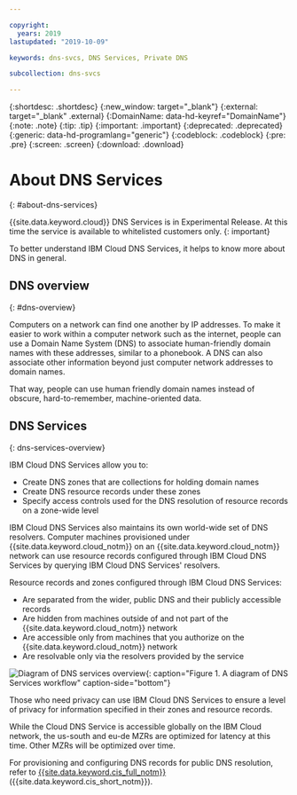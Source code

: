 ```yaml
---

copyright:
  years: 2019
lastupdated: "2019-10-09"

keywords: dns-svcs, DNS Services, Private DNS

subcollection: dns-svcs

---
```



{:shortdesc: .shortdesc}
{:new_window: target="_blank"}
{:external: target="_blank" .external}
{:DomainName: data-hd-keyref="DomainName"}
{:note: .note}
{:tip: .tip}
{:important: .important}
{:deprecated: .deprecated}
{:generic: data-hd-programlang="generic"}
{:codeblock: .codeblock}
{:pre: .pre}
{:screen: .screen}
{:download: .download}

# About DNS Services
{: #about-dns-services}

{{site.data.keyword.cloud}} DNS Services is in Experimental Release. At this time the service is available to whitelisted customers only.
{: important}

To better understand IBM Cloud DNS Services, it helps to know more about DNS in general.

## DNS overview
{: #dns-overview}

Computers on a network can find one another by IP addresses. To make it easier to work within a computer network such as the internet, people can use a Domain Name System (DNS) to associate human-friendly domain names with these addresses, similar to a phonebook. A DNS can also associate other information beyond just computer network addresses to domain names.

That way, people can use human friendly domain names instead of obscure, hard-to-remember, machine-oriented data.

## DNS Services
{: dns-services-overview}

IBM Cloud DNS Services allow you to:
* Create DNS zones that are collections for holding domain names
* Create DNS resource records under these zones
* Specify access controls used for the DNS resolution of resource records on a zone-wide level

IBM Cloud DNS Services also maintains its own world-wide set of DNS resolvers. Computer machines provisioned under {{site.data.keyword.cloud_notm}} on an {{site.data.keyword.cloud_notm}} network can use resource records configured through IBM Cloud DNS Services by querying IBM Cloud DNS Services' resolvers.

Resource records and zones configured through IBM Cloud DNS Services:
* Are separated from the wider, public DNS and their publicly accessible records
* Are hidden from machines outside of and not part of the {{site.data.keyword.cloud_notm}} network
* Are accessible only from machines that you authorize on the {{site.data.keyword.cloud_notm}} network
* Are resolvable only via the resolvers provided by the service


![Diagram of DNS services overview](images/dns-svcs-overview.png "Diagram of DNS services overview"){: caption="Figure 1. A diagram of DNS Services workflow" caption-side="bottom"}


Those who need privacy can use IBM Cloud DNS Services to ensure a level of privacy for information specified in their zones and resource records.

While the Cloud DNS Service is accessible globally on the IBM Cloud network, the us-south and eu-de MZRs are optimized for latency at this time. Other MZRs will be optimized over time.

For provisioning and configuring DNS records for public DNS resolution, refer to [{{site.data.keyword.cis_full_notm}}](/docs/infrastructure/cis?topic=cis-about-ibm-cloud-internet-services-cis) ({{site.data.keyword.cis_short_notm}}).


